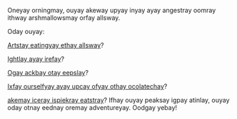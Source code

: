 Oneyay orningmay, ouyay akeway upyay inyay ayay angestray oomray ithway arshmallowsmay orfay allsway.

Oday ouyay:

[Artstay eatingyay ethay allsway](eatingyay-allsway/eatingyay-arshmallowsmay.md)?

[Ightlay ayay irefay](ightlay-irefay/irefay.md)?

[Ogay ackbay otay eepslay](eepslay/arshmallowmay.md)?

[Ixfay ourselfyay ayay upcay ofyay othay ocolatechay](othay-ocolatechay/ocolatechay.md)?

[akemay iceray ispiekray eatstray](iceray-ispiekray/iceray-ispiekray.md)?
Ifhay ouyay peaksay igpay atinlay, ouyay oday otnay eednay oremay adventureyay. Oodgay yebay!